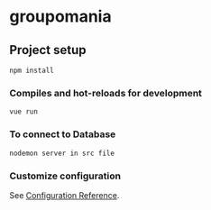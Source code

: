 # groupomania

## Project setup
```
npm install
```

### Compiles and hot-reloads for development
```
vue run
```

### To connect to Database
```
nodemon server in src file
```

### Customize configuration
See [Configuration Reference](https://cli.vuejs.org/config/).
